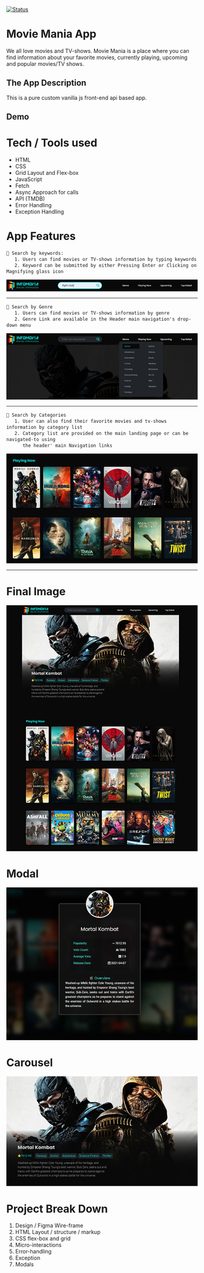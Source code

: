 [ ![Status][Badge-Status] ][Site-Page]

# Movie Mania App
We all love movies and TV-shows. Movie Mania is a place where you can find information about your favorite movies, currently playing, upcoming and popular movies/TV shows.

## The App Description
This is a pure custom vanilla js front-end api based app. 

## Demo

# Tech / Tools used
 - HTML
 - CSS
 - Grid Layout and Flex-box
 - JavaScript
 - Fetch
 - Async Approach for calls
 - API (TMDB)
 - Error Handling
 - Exception Handling

# App Features
```
🔎 Search by keywords:
   1. Users can find movies or TV-shows information by typing keywords
   2. Keyword can be submitted by either Pressing Enter or Clicking on Magnifying glass icon
```
![Category](./assets/images/github_resources/search.png)

- - -
```
🔎 Search by Genre
   1. Users can find movies or TV-shows information by genre
   2. Genre Link are available in the Header main navigation's drop-down menu
```
![Category](./assets/images/github_resources/genre.png)

- - -

```
🔎 Search by Categories
   1. User can also find their favorite movies and tv-shows information by category list
   2. Category list are provided on the main landing page or can be navigated-to using 
      the header' main Navigation links
```
![Category](./assets/images/github_resources/category.png)


- - -

# Final Image
![Category](./assets/images/github_resources/screenShot.png)

 # Modal
![Category](./assets/images/github_resources/modal.png)

 # Carousel
![Category](./assets/images/github_resources/carousel.png)

# Project Break Down
 1. Design / Figma Wire-frame
 2. HTML Layout / structure / markup
 3. CSS flex-box and grid
 4. Micro-interactions
 5. Error-handling
 6. Exception
 7. Modals


[Badge-Status]: https://img.shields.io/badge/Status-In_Development-informational?style=for-the-badge
[Badge-Contributors]: https://img.shields.io/badge/Contributors-4-lightgreen?style=for-the-badge
[Site-Page]: https://

[Figma]: https://www.figma.com/file/teMV2bbWUKLSKlkn8NHn0I/Poke-Store?node-id=0%3A1
[Trello]: https://trello.com/b/fz2gTMMX/poke-store
[Google Docs]: ___

[React]: https://reactjs.org/
[Sass]: https://sass-lang.com/
[JavaScript]: https://en.wikipedia.org/wiki/JavaScript
[TypeScript]: https://www.typescriptlang.org/
[React-Router-Dom]: https://reactrouter.com/
[Badge-React]: https://img.shields.io/badge/-React-20232A.svg?&style=for-the-badge&logo=React&logoColor=61DAFB
[Badge-Sass]: https://img.shields.io/badge/-Sass-hotpink.svg?&style=for-the-badge&logo=Sass&logoColor=FFF
[Badge-JavaScript]: https://img.shields.io/badge/-JavaScript-323330.svg?&style=for-the-badge&logo=JavaScript&logoColor=F0DB4F
[Badge-TypeScript]: https://img.shields.io/badge/-TypeScript-323330.svg?&style=for-the-badge&logo=TypeScript&logoColor=007ACC
[Badge-React-Router-Dom]: https://img.shields.io/badge/-React_Router-CA4245.svg?style=for-the-badge&logo=React-Router&logoColor=FFF
